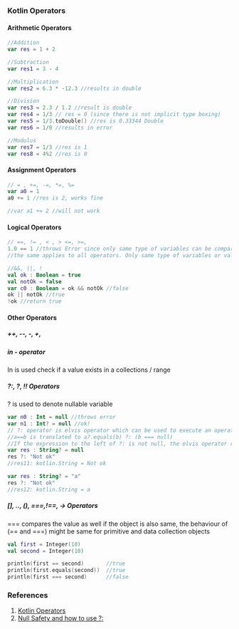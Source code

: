 ### Kotlin Operators
#### Arithmetic Operators
```kotlin
//Addition
var res = 1 + 2

//Subtraction
var res1 = 3 - 4

//Multiplication
var res2 = 6.3 * -12.3 //results in double

//Division
var res3 = 2.3 / 1.2 //result is double
var res4 = 1/3 // res = 0 (since there is not implicit type boxing)
var res5 = 1/3.toDouble() //res is 0.33344 Double
var res6 = 1/0 //results in error

//Modulus
var res7 = 1/3 //res is 1
var res8 = 4%2 //res is 0

```

#### Assignment Operators
```kotlin
// = , +=, -=, *=, %=
var a0 = 1
a0 += 1 //res is 2, works fine

//var a1 += 2 //will not work
``` 

#### Logical Operators
```kotlin
// ==, != , < , > <=, >=,
1.0 == 1 //throws Error since only same type of variables can be compared
//the same applies to all operators. Only same type of variables or values can be used in an operation, since there is no implicit casting or autoboxing in kotlin

//&&, ||, !
val ok : Boolean = true
val notOk = false
var c0 : Boolean = ok && notOk //false
ok || notOk //true
!ok //return true
```

#### Other Operators
##### ++, --, -, +, 
##### in - operator
In is used check if a value exists in a collections / range

##### ?:, ?, !! Operators
? is used to denote nullable variable
```kotlin
var n0 : Int = null //throws error
var n1 : Int? = null //ok!
// ?: operator is elvis operator which can be used to execute an operation if the variable is not null
//a==b is translated to a?.equals(b) ?: (b === null)
//If the expression to the left of ?: is not null, the elvis operator returns it, otherwise it returns the expression to the right.
var res : String? = null
res ?: "Not ok"
//res11: kotlin.String = Not ok

var res : String? = "a"
res ?: "Not ok"
//res12: kotlin.String = a
```
##### [], .., (), ===,!==, -> Operators
=== compares the value as well if the object is also same, the behaviour of (== and ===) might be same for primitive and data collection objects
```kotlin
val first = Integer(10)
val second = Integer(10)

println(first == second)       //true
println(first.equals(second))  //true
println(first === second)      //false
```
### References
1. [Kotlin Operators](https://kotlinlang.org/docs/reference/keyword-reference.html#operators-and-special-symbols)
2. [Null Safety and how to use ?:](https://kotlinlang.org/docs/reference/null-safety.html)